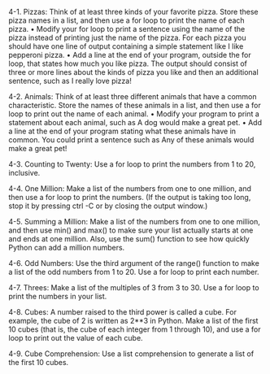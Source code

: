 4-1. Pizzas: Think of at least three kinds of your favorite pizza. Store these
pizza names in a list, and then use a for loop to print the name of each pizza.
• Modify your for loop to print a sentence using the name of the pizza
instead of printing just the name of the pizza. For each pizza you should
have one line of output containing a simple statement like I like pepperoni
pizza.
• Add a line at the end of your program, outside the for loop, that states
how much you like pizza. The output should consist of three or more lines
about the kinds of pizza you like and then an additional sentence, such as
I really love pizza!

4-2. Animals: Think of at least three different animals that have a common characteristic. Store the names of these animals in a list, and then use a for loop to print out the name of each animal.
• Modify your program to print a statement about each animal, such as
A dog would make a great pet.
• Add a line at the end of your program stating what these animals have in
common. You could print a sentence such as Any of these animals would
make a great pet!

4-3. Counting to Twenty: Use a for loop to print the numbers from 1 to 20,
inclusive.

4-4. One Million: Make a list of the numbers from one to one million, and then
use a for loop to print the numbers. (If the output is taking too long, stop it by pressing ctrl -C or by closing the output window.)

4-5. Summing a Million: Make a list of the numbers from one to one million,
and then use min() and max() to make sure your list actually starts at one and
ends at one million. Also, use the sum() function to see how quickly Python can
add a million numbers.

4-6. Odd Numbers: Use the third argument of the range() function to make a list
of the odd numbers from 1 to 20. Use a for loop to print each number.

4-7. Threes: Make a list of the multiples of 3 from 3 to 30. Use a for loop to
print the numbers in your list.

4-8. Cubes: A number raised to the third power is called a cube. For example,
the cube of 2 is written as 2**3 in Python. Make a list of the first 10 cubes (that is, the cube of each integer from 1 through 10), and use a for loop to print out the value of each cube.

4-9. Cube Comprehension: Use a list comprehension to generate a list of the
first 10 cubes.
